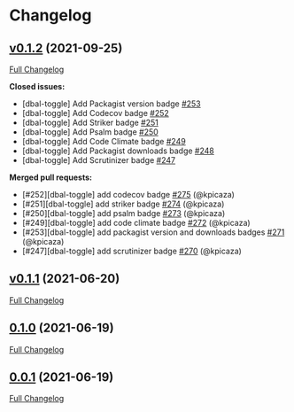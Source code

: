 # Changelog

## [v0.1.2](https://github.com/pheature-flags/pheature-flags/tree/v0.1.2) (2021-09-25)

[Full Changelog](https://github.com/pheature-flags/pheature-flags/compare/v0.1.1...v0.1.2)

**Closed issues:**

- \[dbal-toggle\] Add Packagist version badge [\#253](https://github.com/pheature-flags/pheature-flags/issues/253)
- \[dbal-toggle\] Add Codecov badge [\#252](https://github.com/pheature-flags/pheature-flags/issues/252)
- \[dbal-toggle\] Add Striker badge [\#251](https://github.com/pheature-flags/pheature-flags/issues/251)
- \[dbal-toggle\] Add Psalm badge [\#250](https://github.com/pheature-flags/pheature-flags/issues/250)
- \[dbal-toggle\] Add Code Climate badge [\#249](https://github.com/pheature-flags/pheature-flags/issues/249)
- \[dbal-toggle\] Add Packagist downloads badge [\#248](https://github.com/pheature-flags/pheature-flags/issues/248)
- \[dbal-toggle\] Add Scrutinizer badge [\#247](https://github.com/pheature-flags/pheature-flags/issues/247)

**Merged pull requests:**

- \[\#252\]\[dbal-toggle\] add codecov badge [\#275](https://github.com/pheature-flags/pheature-flags/pull/275) (@kpicaza)
- \[\#251\]\[dbal-toggle\] add striker badge [\#274](https://github.com/pheature-flags/pheature-flags/pull/274) (@kpicaza)
- \[\#250\]\[dbal-toggle\] add psalm badge [\#273](https://github.com/pheature-flags/pheature-flags/pull/273) (@kpicaza)
- \[\#249\]\[dbal-toggle\] add code climate badge [\#272](https://github.com/pheature-flags/pheature-flags/pull/272) (@kpicaza)
- \[\#253\]\[dbal-toggle\] add packagist version and downloads badges [\#271](https://github.com/pheature-flags/pheature-flags/pull/271) (@kpicaza)
- \[\#247\]\[dbal-toggle\] add scrutinizer badge [\#270](https://github.com/pheature-flags/pheature-flags/pull/270) (@kpicaza)

## [v0.1.1](https://github.com/pheature-flags/pheature-flags/tree/v0.1.1) (2021-06-20)

[Full Changelog](https://github.com/pheature-flags/pheature-flags/compare/0.1.0...v0.1.1)

## [0.1.0](https://github.com/pheature-flags/pheature-flags/tree/0.1.0) (2021-06-19)

[Full Changelog](https://github.com/pheature-flags/pheature-flags/compare/0.0.1...0.1.0)

## [0.0.1](https://github.com/pheature-flags/pheature-flags/tree/0.0.1) (2021-06-19)

[Full Changelog](https://github.com/pheature-flags/pheature-flags/compare/4efde1b91949256bf8d3b3baf7546150ddcc0e90...0.0.1)
